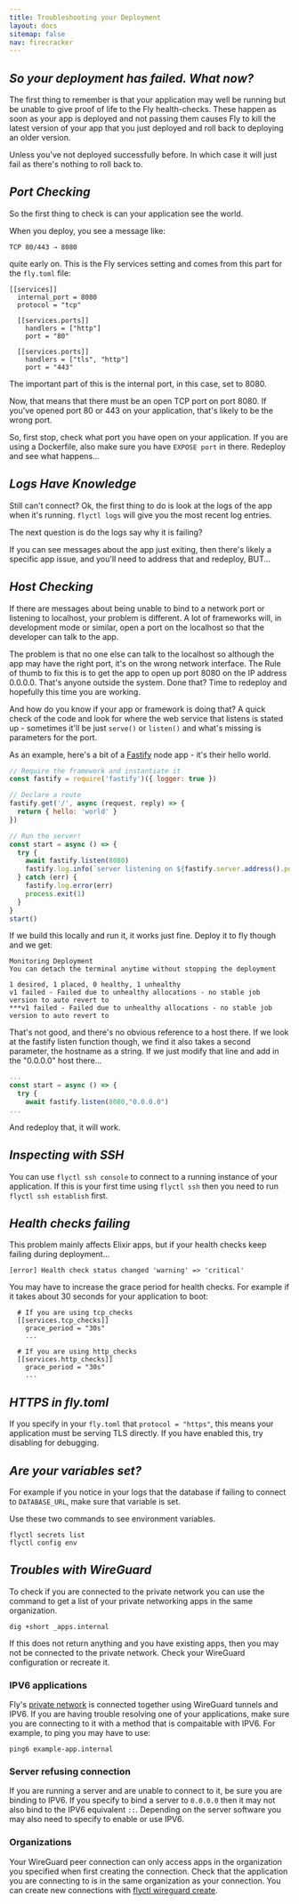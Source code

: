 ```yaml
---
title: Troubleshooting your Deployment
layout: docs
sitemap: false
nav: firecracker
---
```


## _So your deployment has failed. What now?_

The first thing to remember is that your application may well be running but be unable to give proof of life to the Fly health-checks. These happen as soon as your app is deployed and not passing them causes Fly to kill the latest version of your app that you just deployed and roll back to deploying an older version.

Unless you've not deployed successfully before. In which case it will just fail as there's nothing to roll back to.

## _Port Checking_

So the first thing to check is can your application see the world.

When you deploy, you see a message like:

```
TCP 80/443 ⇢ 8080
```

quite early on. This is the Fly services setting and comes from this part for the `fly.toml` file:

```
[[services]]
  internal_port = 8080
  protocol = "tcp"

  [[services.ports]]
    handlers = ["http"]
    port = "80"

  [[services.ports]]
    handlers = ["tls", "http"]
    port = "443"
```

The important part of this is the internal port, in this case, set to 8080.

Now, that means that there must be an open TCP port on port 8080. If you've opened port 80 or 443 on your application, that's likely to be the wrong port.

So, first stop, check what port you have open on your application. If you are using a Dockerfile, also make sure you have `EXPOSE port` in there. Redeploy and see what happens...

## _Logs Have Knowledge_

Still can't connect? Ok, the first thing to do is look at the logs of the app when it's running. `flyctl logs` will give you the most recent log entries.

The next question is do the logs say why it is failing? 

If you can see messages about the app just exiting, then there's likely a specific app issue, and you'll need to address that and redeploy, BUT...

## _Host Checking_

If there are messages about being unable to bind to a network port or listening to localhost, your problem is different. A lot of frameworks will, in development mode or similar, open a port on the localhost so that the developer can talk to the app. 

The problem is that no one else can talk to the localhost so although the app may have the right port, it's on the wrong network interface. The Rule of thumb to fix this is to get the app to open up port 8080 on the IP address 0.0.0.0. That's anyone outside the system. Done that? Time to redeploy and hopefully this time you are working.

And how do you know if your app or framework is doing that? A quick check of the code and look for where the web service that listens is stated up - sometimes it'll be just `serve()` or `listen()` and what's missing is parameters for the port.

As an example, here's a bit of a [Fastify](https://www.fastify.io/) node app - it's their hello world.

```jsx
// Require the framework and instantiate it
const fastify = require('fastify')({ logger: true })

// Declare a route
fastify.get('/', async (request, reply) => {
  return { hello: 'world' }
})

// Run the server!
const start = async () => {
  try {
    await fastify.listen(8080)
    fastify.log.info(`server listening on ${fastify.server.address().port}`)
  } catch (err) {
    fastify.log.error(err)
    process.exit(1)
  }
}
start()
```

If we build this locally and run it, it works just fine. Deploy it to fly though and we get:

```
Monitoring Deployment
You can detach the terminal anytime without stopping the deployment

1 desired, 1 placed, 0 healthy, 1 unhealthy
v1 failed - Failed due to unhealthy allocations - no stable job version to auto revert to
***v1 failed - Failed due to unhealthy allocations - no stable job version to auto revert to
```

That's not good, and there's no obvious reference to a host there. If we look at the fastify listen function though, we find it also takes a second parameter, the hostname as a string. If we just modify that line and add in the "0.0.0.0" host there...

```jsx
...
const start = async () => {
  try {
    await fastify.listen(8080,"0.0.0.0")
...
```

And redeploy that, it will work.

## _Inspecting with SSH_

You can use `flyctl ssh console` to connect to a running instance of your application. If this is your first time using `flyctl ssh` then you need to run `flyctl ssh establish` first.

## _Health checks failing_

This problem mainly affects Elixir apps, but if your health checks keep failing during deployment...
```
[error] Health check status changed 'warning' => 'critical'
```

You may have to increase the grace period for health checks. For example if it takes about 30 seconds for your application to boot:
```
  # If you are using tcp_checks
  [[services.tcp_checks]]
    grace_period = "30s"
    ...

  # If you are using http_checks
  [[services.http_checks]]
    grace_period = "30s"
    ...
```

## _HTTPS in fly.toml_

If you specify in your `fly.toml` that `protocol = "https"`, this means your application must be serving TLS directly. If you have enabled this, try disabling for debugging.

## _Are your variables set?_

For example if you notice in your logs that the database if failing to connect to `DATABASE_URL`, make sure that variable is set.

Use these two commands to see environment variables.
```
flyctl secrets list
flyctl config env
```

## _Troubles with WireGuard_

To check if you are connected to the private network you can use the command to get a list of your private networking apps in the same organization.
```
dig +short _apps.internal
```

If this does not return anything and you have existing apps, then you may not be connected to the private network. Check your WireGuard configuration or recreate it.

### IPV6 applications

Fly's [private network](/docs/reference/privatenetwork/) is connected together using WireGuard tunnels and IPV6. If you are having trouble resolving one of your applications, make sure you are connecting to it with a method that is compaitable with IPV6. For example, to ping you may have to use:

```
ping6 example-app.internal
```

### Server refusing connection

If you are running a server and are unable to connect to it, be sure you are binding to IPV6. If you specify to bind a server to `0.0.0.0` then it may not also bind to the IPV6 equivalent `::`. Depending on the server software you may also need to specify to enable or use IPV6.

### Organizations

Your WireGuard peer connection can only access apps in the organization you specified when first creating the connection. Check that the application you are connecting to is in the same organization as your connection. You can create new connections with [flyctl wireguard create](/docs/flyctl/wireguard-create/).